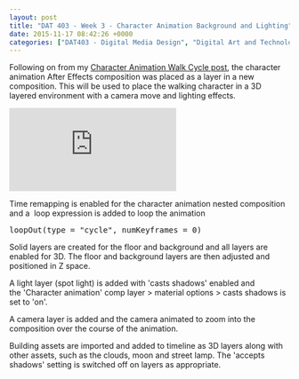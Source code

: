 ```yaml
---
layout: post
title: "DAT 403 - Week 3 - Character Animation Background and Lighting"
date: 2015-11-17 08:42:26 +0000
categories: ["DAT403 - Digital Media Design", "Digital Art and Technology"]
---
```


Following on from my <a href="{{ site.baseurl }}/dat-403-task-week-3-character-animation-walk-cycle/">Character Animation Walk Cycle post</a>, the character animation After Effects composition was placed as a layer in a new composition. This will be used to place the walking character in a 3D layered environment with a camera move and lighting effects.

<div class="embed-container"><iframe src="https://www.youtube.com/embed/2_tjGgVJs0w" frameborder="0" allow="accelerometer; autoplay; clipboard-write; encrypted-media; gyroscope; picture-in-picture" allowfullscreen></iframe></div>

Time remapping is enabled for the character animation nested composition and a  loop expression is added to loop the animation
<pre class="EnlighterJSRAW" data-enlighter-language="generic">loopOut(type = "cycle", numKeyframes = 0)</pre>
Solid layers are created for the floor and background and all layers are enabled for 3D. The floor and background layers are then adjusted and positioned in Z space.

A light layer (spot light) is added with 'casts shadows' enabled and the 'Character animation' comp layer &gt; material options &gt; casts shadows is set to 'on'.

A camera layer is added and the camera animated to zoom into the composition over the course of the animation.

Building assets are imported and added to timeline as 3D layers along with other assets, such as the clouds, moon and street lamp. The 'accepts shadows' setting is switched off on layers as appropriate.